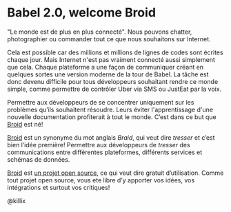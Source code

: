 # Babel 2.0, welcome Broid
"Le monde est de plus en plus connecté". Nous pouvons chatter, photographier ou commander tout ce que nous souhaitons sur Internet.

Cela est possible car des millions et millions de lignes de codes sont écrites chaque jour. Mais Internet n'est pas vraiment connecté aussi simplement que cela. Chaque plateforme a une façon de communiquer créant en quelques sortes une version moderne de la tour de Babel. La tâche est donc devenu difficile pour tous développeurs souhaitant rendre ce monde simple, comme permettre de contrôler Uber via SMS ou JustEat par la voix.

Permettre aux développeurs de se concentrer uniquement sur les problèmes qu’ils souhaitent résoudre. Leurs éviter l'apprentissage d'une nouvelle documentation profiterait à tout le monde. C’est dans ce but que [Broid](www.broid.ai) est né!

[Broid](www.broid.ai) est un synonyme du mot anglais _Braid_, qui veut dire _tresser_ et c’est bien l’idée première!
Permettre aux développeurs de _tresser_ des communications entre différentes plateformes, différents services et schémas de données.

[Broid](www.broid.ai) est [un projet open source](https://github.com/broidhq/feedhack), ce qui veut dire gratuit d’utilisation.
Comme tout projet open source, vous ete libre d’y apporter vos idées, vos intégrations et surtout vos critiques!

@killix
